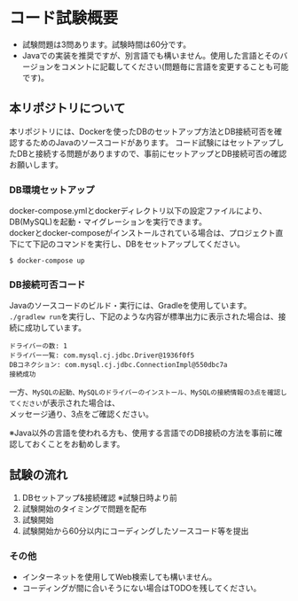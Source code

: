 # コード試験概要

- 試験問題は3問あります。試験時間は60分です。
- Javaでの実装を推奨ですが、別言語でも構いません。使用した言語とそのバージョンをコメントに記載してください(問題毎に言語を変更することも可能です)。

## 本リポジトリについて

本リポジトリには、Dockerを使ったDBのセットアップ方法とDB接続可否を確認するためのJavaのソースコードがあります。
コード試験にはセットアップしたDBと接続する問題がありますので、事前にセットアップとDB接続可否の確認お願いします。

### DB環境セットアップ

docker-compose.ymlとdockerディレクトリ以下の設定ファイルにより、DB(MySQL)を起動・マイグレーションを実行できます。  
dockerとdocker-composeがインストールされている場合は、プロジェクト直下にて下記のコマンドを実行し、DBをセットアップしてください。  

```
$ docker-compose up
```

### DB接続可否コード

Javaのソースコードのビルド・実行には、Gradleを使用しています。  
`./gradlew run`を実行し、下記のような内容が標準出力に表示された場合は、接続に成功しています。  

```
ドライバーの数: 1
ドライバー一覧: com.mysql.cj.jdbc.Driver@1936f0f5
DBコネクション: com.mysql.cj.jdbc.ConnectionImpl@550dbc7a
接続成功
```

一方、`MySQLの起動、MySQLのドライバーのインストール、MySQLの接続情報の3点を確認してください`が表示された場合は、  
メッセージ通り、3点をご確認ください。  

※Java以外の言語を使われる方も、使用する言語でのDB接続の方法を事前に確認しておくことをお勧めします。

## 試験の流れ

1. DBセットアップ&接続確認 ※試験日時より前
2. 試験開始のタイミングで問題を配布
3. 試験開始
4. 試験開始から60分以内にコーディングしたソースコード等を提出

### その他

- インターネットを使用してWeb検索しても構いません。
- コーディングが間に合いそうにない場合はTODOを残してください。
